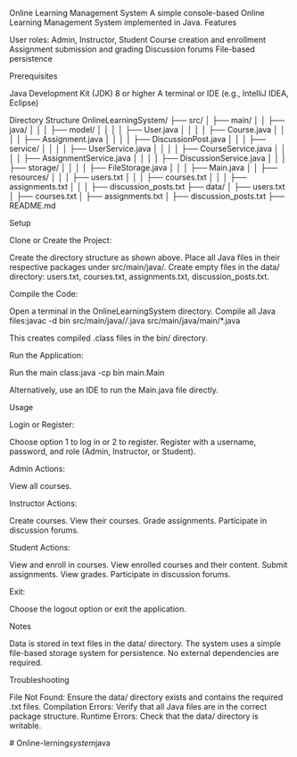 Online Learning Management System
A simple console-based Online Learning Management System implemented in Java.
Features

User roles: Admin, Instructor, Student
Course creation and enrollment
Assignment submission and grading
Discussion forums
File-based persistence

Prerequisites

Java Development Kit (JDK) 8 or higher
A terminal or IDE (e.g., IntelliJ IDEA, Eclipse)

Directory Structure
OnlineLearningSystem/
├── src/
│   ├── main/
│   │   ├── java/
│   │   │   ├── model/
│   │   │   │   ├── User.java
│   │   │   │   ├── Course.java
│   │   │   │   ├── Assignment.java
│   │   │   │   ├── DiscussionPost.java
│   │   │   ├── service/
│   │   │   │   ├── UserService.java
│   │   │   │   ├── CourseService.java
│   │   │   │   ├── AssignmentService.java
│   │   │   │   ├── DiscussionService.java
│   │   │   ├── storage/
│   │   │   │   ├── FileStorage.java
│   │   │   ├── Main.java
│   │   ├── resources/
│   │   │   ├── users.txt
│   │   │   ├── courses.txt
│   │   │   ├── assignments.txt
│   │   │   ├── discussion_posts.txt
├── data/
│   ├── users.txt
│   ├── courses.txt
│   ├── assignments.txt
│   ├── discussion_posts.txt
├── README.md

Setup

Clone or Create the Project:

Create the directory structure as shown above.
Place all Java files in their respective packages under src/main/java/.
Create empty files in the data/ directory: users.txt, courses.txt, assignments.txt, discussion_posts.txt.


Compile the Code:

Open a terminal in the OnlineLearningSystem directory.
Compile all Java files:javac -d bin src/main/java/*/*.java src/main/java/main/*.java


This creates compiled .class files in the bin/ directory.


Run the Application:

Run the main class:java -cp bin main.Main


Alternatively, use an IDE to run the Main.java file directly.



Usage

Login or Register:

Choose option 1 to log in or 2 to register.
Register with a username, password, and role (Admin, Instructor, or Student).


Admin Actions:

View all courses.


Instructor Actions:

Create courses.
View their courses.
Grade assignments.
Participate in discussion forums.


Student Actions:

View and enroll in courses.
View enrolled courses and their content.
Submit assignments.
View grades.
Participate in discussion forums.


Exit:

Choose the logout option or exit the application.



Notes

Data is stored in text files in the data/ directory.
The system uses a simple file-based storage system for persistence.
No external dependencies are required.

Troubleshooting

File Not Found: Ensure the data/ directory exists and contains the required .txt files.
Compilation Errors: Verify that all Java files are in the correct package structure.
Runtime Errors: Check that the data/ directory is writable.

#   O n l i n e - l e r n i n g _ s y s t e m _ j a v a  
 